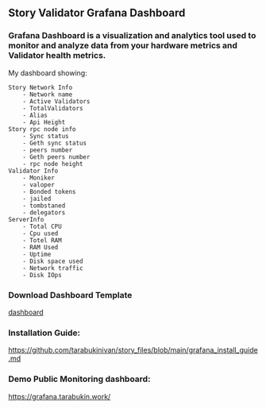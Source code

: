 ## Story Validator Grafana Dashboard




### Grafana Dashboard is a visualization and analytics tool used to monitor and analyze data from your hardware metrics and Validator health metrics. 




My dashboard showing:
```
Story Network Info
	- Network name
	- Active Validators
	- TotalValidators
	- Alias
	- Api Height
Story rpc node info
	- Sync status
	- Geth sync status
	- peers number
	- Geth peers number
	- rpc node height
Validator Info
	- Moniker
	- valoper
	- Bonded tokens
	- jailed
	- tombstaned
	- delegators
ServerInfo
	- Total CPU
	- Cpu used
	- Totel RAM
	- RAM Used
	- Uptime
	- Disk space used
	- Network traffic
	- Disk IOps

```
### Download Dashboard Template

[dashboard](https://raw.githubusercontent.com/tarabukinivan/story_files/refs/heads/main/story_dashboard.json)




### Installation Guide:

https://github.com/tarabukinivan/story_files/blob/main/grafana_install_guide.md




### Demo Public Monitoring dashboard:

https://grafana.tarabukin.work/
